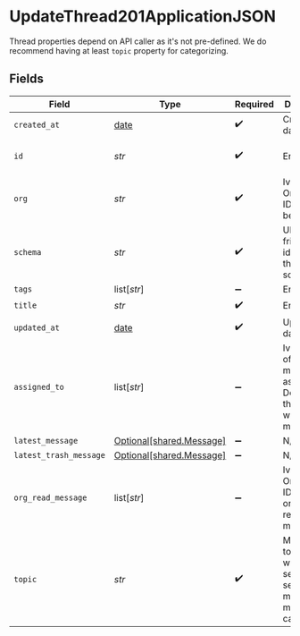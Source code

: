 # UpdateThread201ApplicationJSON

Thread properties depend on API caller as it's not pre-defined. We do recommend having at least `topic` property for categorizing.


## Fields

| Field                                                                                 | Type                                                                                  | Required                                                                              | Description                                                                           | Example                                                                               |
| ------------------------------------------------------------------------------------- | ------------------------------------------------------------------------------------- | ------------------------------------------------------------------------------------- | ------------------------------------------------------------------------------------- | ------------------------------------------------------------------------------------- |
| `created_at`                                                                          | [date](https://docs.python.org/3/library/datetime.html#date-objects)                  | :heavy_check_mark:                                                                    | Created date                                                                          | 2021-02-09T12:41:43.662Z                                                              |
| `id`                                                                                  | *str*                                                                                 | :heavy_check_mark:                                                                    | Entity ID                                                                             | 3fa85f64-5717-4562-b3fc-2c963f66afa6                                                  |
| `org`                                                                                 | *str*                                                                                 | :heavy_check_mark:                                                                    | Ivy Organization ID the entity belongs to                                             | 206801                                                                                |
| `schema`                                                                              | *str*                                                                                 | :heavy_check_mark:                                                                    | URL-friendly identifier for the entity schema                                         | message                                                                               |
| `tags`                                                                                | list[*str*]                                                                           | :heavy_minus_sign:                                                                    | Entity tags                                                                           |                                                                                       |
| `title`                                                                               | *str*                                                                                 | :heavy_check_mark:                                                                    | Entity title                                                                          |                                                                                       |
| `updated_at`                                                                          | [date](https://docs.python.org/3/library/datetime.html#date-objects)                  | :heavy_check_mark:                                                                    | Updated date                                                                          | 2021-02-10T09:14:31.990Z                                                              |
| `assigned_to`                                                                         | list[*str*]                                                                           | :heavy_minus_sign:                                                                    | Ivy User ID of who the message is assigned to. Default is the user who sends message. |                                                                                       |
| `latest_message`                                                                      | [Optional[shared.Message]](../../models/shared/message.md)                            | :heavy_minus_sign:                                                                    | N/A                                                                                   |                                                                                       |
| `latest_trash_message`                                                                | [Optional[shared.Message]](../../models/shared/message.md)                            | :heavy_minus_sign:                                                                    | N/A                                                                                   |                                                                                       |
| `org_read_message`                                                                    | list[*str*]                                                                           | :heavy_minus_sign:                                                                    | Ivy Organization ID of organization read the message.                                 |                                                                                       |
| `topic`                                                                               | *str*                                                                                 | :heavy_check_mark:                                                                    | Message topic (e.g. which service sends the message or message category)              | CUSTOMER_MESSAGE                                                                      |